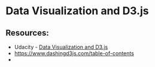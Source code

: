 # Data Visualization and D3.js

## Resources:
* Udacity - [Data Visualization and D3.js](https://www.udacity.com/course/viewer#!/c-ud507/l-3068848585/m-3081638937)
* https://www.dashingd3js.com/table-of-contents
* 